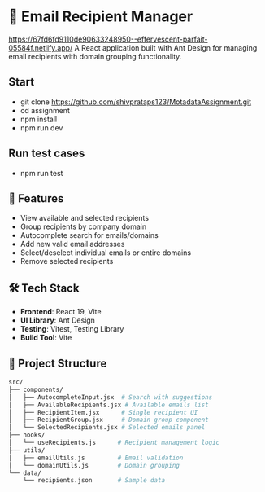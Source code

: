 # 📧 Email Recipient Manager
https://67fd6fd9110de90633248950--effervescent-parfait-05584f.netlify.app/
A React application built with Ant Design for managing email recipients with domain grouping functionality.

## Start

- git clone https://github.com/shivprataps123/MotadataAssignment.git
- cd assignment
- npm install
- npm run dev

## Run test cases

- npm run test

## 🚀 Features

- View available and selected recipients
- Group recipients by company domain
- Autocomplete search for emails/domains
- Add new valid email addresses
- Select/deselect individual emails or entire domains
- Remove selected recipients

## 🛠️ Tech Stack

- **Frontend**: React 19, Vite
- **UI Library**: Ant Design
- **Testing**: Vitest, Testing Library
- **Build Tool**: Vite

## 📂 Project Structure

```bash
src/
├── components/
│   ├── AutocompleteInput.jsx  # Search with suggestions
│   ├── AvailableRecipients.jsx # Available emails list
│   ├── RecipientItem.jsx      # Single recipient UI
│   ├── RecipientGroup.jsx     # Domain group component
│   └── SelectedRecipients.jsx # Selected emails panel
├── hooks/
│   └── useRecipients.js      # Recipient management logic
├── utils/
│   ├── emailUtils.js         # Email validation
│   └── domainUtils.js        # Domain grouping
└── data/
    └── recipients.json       # Sample data
```
